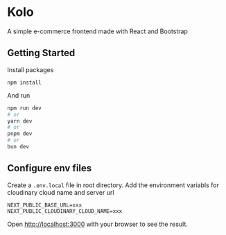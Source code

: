 # Kolo

A simple e-commerce frontend made with React and Bootstrap

## Getting Started

Install packages

```
npm install
```

And run

```bash
npm run dev
# or
yarn dev
# or
pnpm dev
# or
bun dev
```

## Configure env files

Create a `.env.local` file in root directory.
Add the environment variabls for cloudinary cloud name and server url

```
NEXT_PUBLIC_BASE_URL=xxx
NEXT_PUBLIC_CLOUDINARY_CLOUD_NAME=xxx
```

Open [http://localhost:3000](http://localhost:3000) with your browser to see the result.
